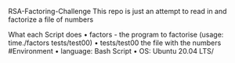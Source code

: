 RSA-Factoring-Challenge
This repo is just an attempt to read in and factorize a file of numbers

What each Script does
• factors - the program to factorise (usage: time./factors tests/test00) • tests/test00 the file with the numbers #Environment • language: Bash Script • OS: Ubuntu 20.04 LTS/
